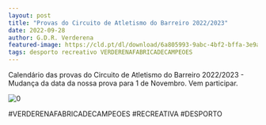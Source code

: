 ```yaml
---
layout: post
title: "Provas do Circuito de Atletismo do Barreiro 2022/2023"
date: 2022-09-28
author: G.D.R. Verderena
featured-image: https://cld.pt/dl/download/6a805993-9abc-4bf2-bffa-3e9a37e6aa7b/CALEND%2B%C3%BCRIOCIRCUITO%20DE%20ATLETISMO%20DO%20BARREIRO%202022.231024_1.jpg
tags: desporto recreativo VERDERENAFABRICADECAMPEOES
---
```


Calendário das provas do Circuito de Atletismo do Barreiro 2022/2023 - Mudança da data da nossa prova para 1 de Novembro. Vem participar.

![0](https://cld.pt/dl/download/6a805993-9abc-4bf2-bffa-3e9a37e6aa7b/CALEND%2B%C3%BCRIOCIRCUITO%20DE%20ATLETISMO%20DO%20BARREIRO%202022.231024_1.jpg)

#VERDERENAFABRICADECAMPEOES #RECREATIVA #DESPORTO
